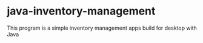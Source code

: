 # java-inventory-management
This program is a simple inventory management apps build for desktop with Java
